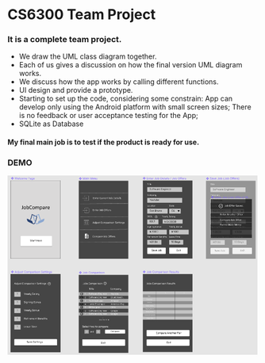# CS6300 Team Project

### It is a complete team project.

- We draw the UML class diagram together. 
- Each of us gives a discussion on how the final version UML diagram works.
- We discuss how the app works by calling different functions.
- UI design and provide a prototype.
- Starting to set up the code, considering some constrain: App can develop only using the Android platform with small screen sizes; There is no feedback or user acceptance testing for the App;
- SQLite as Database

#### My final main job is to test if the product is ready for use.

### DEMO
![image info](./img/UI_1.png)
